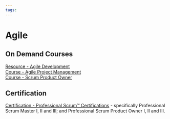 ```yaml
---
tags:
---
```


# Agile

## On Demand Courses

[Resource - Agile Development](https://se-education.org/learningresources/contents/projectManagement/AgileDevelopment.html)  
[Course - Agile Project Management](https://learning.oreilly.com/course/agile-project-management/9781804615799/)  
[Course - Scrum Product Owner](https://learning.oreilly.com/course/scrum-product-owner/9780134840451/)

## Certification

[Certification - Professional Scrum™ Certifications](https://www.scrum.org/professional-scrum-certifications) -
specifically Professional Scrum Master I, II and III; and Professional Scrum
Product Owner I, II and III.
